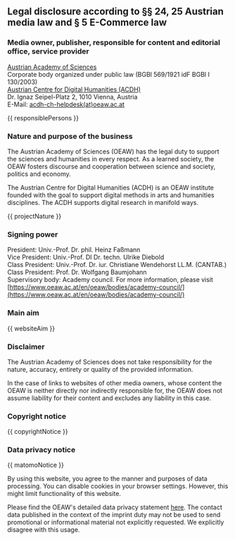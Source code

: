## Legal disclosure according to §§ 24, 25 Austrian media law and § 5 E-Commerce law

### Media owner, publisher, responsible for content and editorial office, service provider

[Austrian Academy of Sciences](https://www.oeaw.ac.at/en/) \
Corporate body organized under public law (BGBl 569/1921 idF BGBl I 130/2003) \
[Austrian Centre for Digital Humanities (ACDH)](https://acdh.oeaw.ac.at) \
Dr. Ignaz Seipel-Platz 2, 1010 Vienna, Austria \
E-Mail: [acdh-ch-helpdesk(at)oeaw.ac.at](mailto:acdh-ch-helpdesk@oeaw.ac.at)

{{ responsiblePersons }}

### Nature and purpose of the business

The Austrian Academy of Sciences (OEAW) has the legal duty to support the sciences and humanities in
every respect. As a learned society, the OEAW fosters discourse and cooperation between science and
society, politics and economy.

The Austrian Centre for Digital Humanities (ACDH) is an OEAW institute founded with the goal to
support digital methods in arts and humanities disciplines. The ACDH supports digital research in
manifold ways.

{{ projectNature }}

### Signing power

President: Univ.-Prof. Dr. phil. Heinz Faßmann \
Vice President: Univ.-Prof. DI Dr. techn. Ulrike Diebold \
Class President: Univ.-Prof. Dr. iur. Christiane Wendehorst LL.M. (CANTAB.) \
Class President: Prof. Dr. Wolfgang Baumjohann \
Supervisory body: Academy council. For more information, please visit
[https://www.oeaw.ac.at/en/oeaw/bodies/academy-council/](https://www.oeaw.ac.at/en/oeaw/bodies/academy-council/)

### Main aim

{{ websiteAim }}

### Disclaimer

The Austrian Academy of Sciences does not take responsibility for the nature, accuracy, entirety or
quality of the provided information.

In the case of links to websites of other media owners, whose content the OEAW is neither directly
nor indirectly responsible for, the OEAW does not assume liability for their content and excludes
any liability in this case.

### Copyright notice

{{ copyrightNotice }}

### Data privacy notice

{{ matomoNotice }}

By using this website, you agree to the manner and purposes of data processing. You can disable
cookies in your browser settings. However, this might limit functionality of this website.

Please find the OEAW's detailed data privacy statement
[here](https://www.oeaw.ac.at/en/oeaw/data-protection/). The contact data published in the context
of the imprint duty may not be used to send promotional or informational material not explicitly
requested. We explicitly disagree with this usage.
